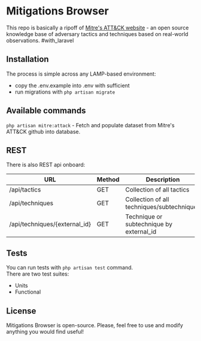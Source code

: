 
# Mitigations Browser

This repo is basically a ripoff of [Mitre's ATT&CK website](https://attack.mitre.org/tactics/enterprise/) - an open source knowledge base of adversary tactics and techniques based on real-world observations. #with_laravel


## Installation

The process is simple across any LAMP-based environment:

- copy the .env.example into .env with sufficient 
- run migrations with `php artisan migrate`

## Available commands

`php artisan mitre:attack` - Fetch and populate dataset from Mitre's ATT&CK github into database.

## REST
There is also REST api onboard:

| URL | Method | Description |
| --- | ------ | ----------- | 
| /api/tactics    | GET    | Collection of all tactics |
| /api/techniques | GET    | Collection of all techniques/subtechniques |
| /api/techniques/{external_id} | GET | Technique or subtechnique by external_id |

## Tests

You can run tests with `php artisan test` command.  
There are two test suites:
- Units
- Functional

## License

Mitigations Browser is open-source. Please, feel free to use and modify anything you would find useful!
